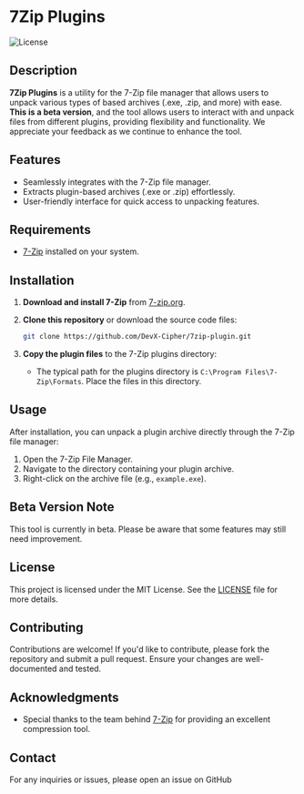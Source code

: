 
# 7Zip Plugins

![License](https://img.shields.io/badge/license-MIT-green.svg)

## Description

**7Zip Plugins** is a utility for the 7-Zip file manager that allows users to unpack various types of based archives (.exe, .zip, and more) with ease. **This is a beta version**, and the tool allows users to interact with and unpack files from different plugins, providing flexibility and functionality. We appreciate your feedback as we continue to enhance the tool.

## Features

- Seamlessly integrates with the 7-Zip file manager.
- Extracts plugin-based archives (.exe or .zip) effortlessly.
- User-friendly interface for quick access to unpacking features.

## Requirements

- [7-Zip](https://www.7-zip.org/download.html) installed on your system.

## Installation

1. **Download and install 7-Zip** from [7-zip.org](https://www.7-zip.org/download.html).
2. **Clone this repository** or download the source code files:
   ```bash
   git clone https://github.com/DevX-Cipher/7zip-plugin.git
   ```

3. **Copy the plugin files** to the 7-Zip plugins directory:
   - The typical path for the plugins directory is `C:\Program Files\7-Zip\Formats`. Place the files in this directory.

## Usage

After installation, you can unpack a plugin archive directly through the 7-Zip file manager:

1. Open the 7-Zip File Manager.
2. Navigate to the directory containing your plugin archive.
3. Right-click on the archive file (e.g., `example.exe`).


## Beta Version Note
This tool is currently in beta. Please be aware that some features may still need improvement.
## License

This project is licensed under the MIT License. See the [LICENSE](LICENSE) file for more details.

## Contributing

Contributions are welcome! If you'd like to contribute, please fork the repository and submit a pull request. Ensure your changes are well-documented and tested.

## Acknowledgments

- Special thanks to the team behind [7-Zip](https://www.7-zip.org/) for providing an excellent compression tool.

## Contact

For any inquiries or issues, please open an issue on GitHub
